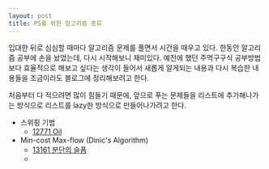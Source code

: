```yaml
---
layout: post
title: PS를 위한 알고리즘 종류
---
```


입대한 뒤로 심심할 때마다 알고리즘 문제를 풀면서 시간을 때우고 있다. 한동안 알고리즘 공부에 손을 놨었는데, 다시 시작해보니 재미있다. 예전에 했던 주먹구구식 공부방법보다 효율적으로 해보고 싶다는 생각이 들어서 새롭게 알게되는 내용과 다시 복습한 내용들을 조금이라도 블로그에 정리해보려고 한다.

처음부터 다 적으려면 많이 힘들기 때문에, 앞으로 푸는 문제들을 리스트에 추가해나가는 방식으로 리스트를 lazy한 방식으로 만들어나가려고 한다.

*	스위핑 기법
	*	[12771 Oil](https://www.acmicpc.net/problem/12771)
* Min-cost Max-flow (Dinic's Algorithm)
	* [13161 분단의 슬픔](https://www.acmicpc.net/problem/13161)
	* 
<!--stackedit_data:
eyJoaXN0b3J5IjpbLTEwMjAwNzEzMzddfQ==
-->